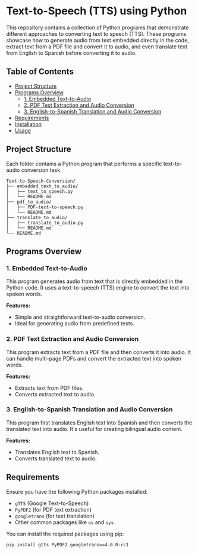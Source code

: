 # Text-to-Speech (TTS) using Python


This repository contains a collection of Python programs that demonstrate different approaches to converting text to speech (TTS). These programs showcase how to generate audio from text embedded directly in the code, extract text from a PDF file and convert it to audio, and even translate text from English to Spanish before converting it to audio.


## Table of Contents

- [Project Structure](#project-structure)
- [Programs Overview](#programs-overview)
  - [1. Embedded Text-to-Audio](#1-embedded-text-to-audio)
  - [2. PDF Text Extraction and Audio Conversion](#2-pdf-text-extraction-and-audio-conversion)
  - [3. English-to-Spanish Translation and Audio Conversion](#3-english-to-spanish-translation-and-audio-conversion)
- [Requirements](#requirements)
- [Installation](#installation)
- [Usage](#usage)

## Project Structure

Each folder contains a Python program that performs a specific text-to-audio conversion task.


```plaintext
Text-to-Speech-Conversion/
├── embedded_text_to_audio/
│   ├── text_to_speech.py
│   └── README.md 
├── pdf_to_audio/
│   ├── PDF-text-to-speech.py
│   └── README.md 
├── translate_to_audio/
│   ├── translate_to_audio.py
│   └── README.md 
└── README.md
```

## Programs Overview

### 1. Embedded Text-to-Audio

This program generates audio from text that is directly embedded in the Python code. It uses a text-to-speech (TTS) engine to convert the text into spoken words.

**Features:**
- Simple and straightforward text-to-audio conversion.
- Ideal for generating audio from predefined texts.

### 2. PDF Text Extraction and Audio Conversion

This program extracts text from a PDF file and then converts it into audio. It can handle multi-page PDFs and convert the extracted text into spoken words.

**Features:**
- Extracts text from PDF files.
- Converts extracted text to audio.

### 3. English-to-Spanish Translation and Audio Conversion

This program first translates English text into Spanish and then converts the translated text into audio. It's useful for creating bilingual audio content.

**Features:**
- Translates English text to Spanish.
- Converts translated text to audio.


## Requirements

Ensure you have the following Python packages installed:

- `gTTS` (Google Text-to-Speech)
- `PyPDF2` (for PDF text extraction)
- `googletrans` (for text translation)
- Other common packages like `os` and `sys`

You can install the required packages using pip:

```bash
pip install gtts PyPDF2 googletrans==4.0.0-rc1



